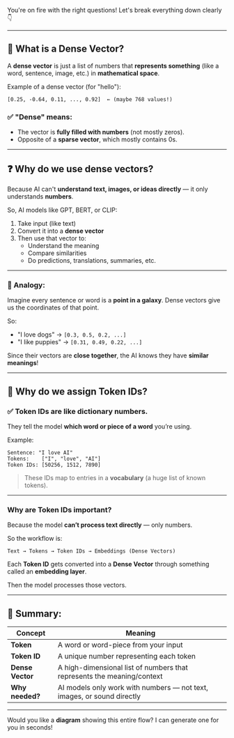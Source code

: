 You're on fire with the right questions! Let's break everything down clearly 👇

---

## 🔷 What is a **Dense Vector**?

A **dense vector** is just a list of numbers that **represents something** (like a word, sentence, image, etc.) in **mathematical space**.

Example of a dense vector (for "hello"):
```
[0.25, -0.64, 0.11, ..., 0.92]  ← (maybe 768 values!)
```

### ✅ "Dense" means:
- The vector is **fully filled with numbers** (not mostly zeros).
- Opposite of a **sparse vector**, which mostly contains 0s.

---

## ❓ Why do we use **dense vectors**?

Because AI can't **understand text, images, or ideas directly** — it only understands **numbers**.

So, AI models like GPT, BERT, or CLIP:
1. Take input (like text)
2. Convert it into a **dense vector**
3. Then use that vector to:
   - Understand the meaning
   - Compare similarities
   - Do predictions, translations, summaries, etc.

---

### 🧠 Analogy:
Imagine every sentence or word is a **point in a galaxy**. Dense vectors give us the coordinates of that point.

So:
- "I love dogs" → `[0.3, 0.5, 0.2, ...]`
- "I like puppies" → `[0.31, 0.49, 0.22, ...]`

Since their vectors are **close together**, the AI knows they have **similar meanings**!

---

## 🔶 Why do we assign **Token IDs**?

### ✅ Token IDs are like **dictionary numbers**.
They tell the model **which word or piece of a word** you’re using.

Example:
```
Sentence: "I love AI"
Tokens:    ["I", "love", "AI"]
Token IDs: [50256, 1512, 7890]
```

> These IDs map to entries in a **vocabulary** (a huge list of known tokens).

---

### Why are Token IDs important?

Because the model **can’t process text directly** — only numbers.

So the workflow is:
```
Text → Tokens → Token IDs → Embeddings (Dense Vectors)
```

Each **Token ID** gets converted into a **Dense Vector** through something called an **embedding layer**.

Then the model processes those vectors.

---

## 🔁 Summary:

| Concept         | Meaning                                                                 |
|-----------------|-------------------------------------------------------------------------|
| **Token**        | A word or word-piece from your input                                   |
| **Token ID**     | A unique number representing each token                                |
| **Dense Vector** | A high-dimensional list of numbers that represents the meaning/context |
| **Why needed?**  | AI models only work with numbers — not text, images, or sound directly |

---

Would you like a **diagram** showing this entire flow? I can generate one for you in seconds!
